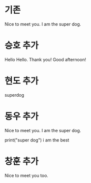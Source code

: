 # 기존
Nice to meet you. I am the super dog.


# 승호 추가
Hello Hello. Thank you!
Good afternoon!


# 현도 추가
superdog


# 동우 추가
Nice to meet you. I am the super dog.

print("super dog")
i am the best


# 창훈 추가
Nice to meet you too.
